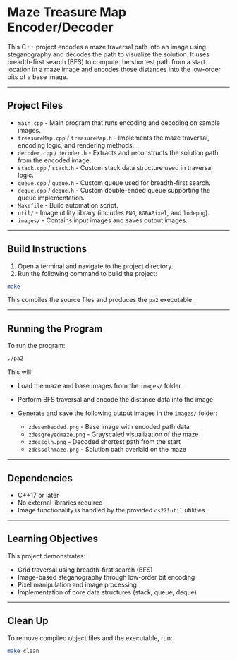 # Maze Treasure Map Encoder/Decoder

This C++ project encodes a maze traversal path into an image using steganography and decodes the path to visualize the solution. It uses breadth-first search (BFS) to compute the shortest path from a start location in a maze image and encodes those distances into the low-order bits of a base image.

---

## Project Files

- `main.cpp` - Main program that runs encoding and decoding on sample images.
- `treasureMap.cpp` / `treasureMap.h` - Implements the maze traversal, encoding logic, and rendering methods.
- `decoder.cpp` / `decoder.h` - Extracts and reconstructs the solution path from the encoded image.
- `stack.cpp` / `stack.h` - Custom stack data structure used in traversal logic.
- `queue.cpp` / `queue.h` - Custom queue used for breadth-first search.
- `deque.cpp` / `deque.h` - Custom double-ended queue supporting the queue implementation.
- `Makefile` - Build automation script.
- `util/` - Image utility library (includes `PNG`, `RGBAPixel`, and `lodepng`).
- `images/` - Contains input images and saves output images.

---

## Build Instructions

1. Open a terminal and navigate to the project directory.
2. Run the following command to build the project:

```bash
make
```

This compiles the source files and produces the `pa2` executable.

---

## Running the Program

To run the program:

```bash
./pa2
```

This will:

- Load the maze and base images from the `images/` folder
- Perform BFS traversal and encode the distance data into the image
- Generate and save the following output images in the `images/` folder:

  - `zdesembedded.png` - Base image with encoded path data
  - `zdesgreyedmaze.png` - Grayscaled visualization of the maze
  - `zdessoln.png` - Decoded shortest path from the start
  - `zdessolnmaze.png` - Solution path overlaid on the maze

---

## Dependencies

- C++17 or later
- No external libraries required
- Image functionality is handled by the provided `cs221util` utilities

---

## Learning Objectives

This project demonstrates:

- Grid traversal using breadth-first search (BFS)
- Image-based steganography through low-order bit encoding
- Pixel manipulation and image processing
- Implementation of core data structures (stack, queue, deque)

---

## Clean Up

To remove compiled object files and the executable, run:

```bash
make clean
```
